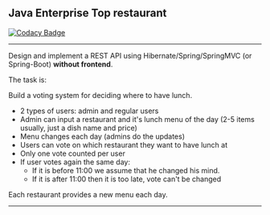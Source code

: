 ## Java Enterprise Top restaurant 

[![Codacy Badge](https://app.codacy.com/project/badge/Grade/169fc2bf8a7e486aa6d30625f97f7810)](https://www.codacy.com/gh/AndreiBudevich/toprestaurant/dashboard?utm_source=github.com&amp;utm_medium=referral&amp;utm_content=AndreiBudevich/toprestaurant&amp;utm_campaign=Badge_Grade)

-----------------------------

Design and implement a REST API using Hibernate/Spring/SpringMVC (or Spring-Boot) **without frontend**.

The task is:

Build a voting system for deciding where to have lunch.

* 2 types of users: admin and regular users
* Admin can input a restaurant and it's lunch menu of the day (2-5 items usually, just a dish name and price)
* Menu changes each day (admins do the updates)
* Users can vote on which restaurant they want to have lunch at
* Only one vote counted per user
* If user votes again the same day:
    - If it is before 11:00 we assume that he changed his mind.
    - If it is after 11:00 then it is too late, vote can't be changed

Each restaurant provides a new menu each day.

-----------------------------